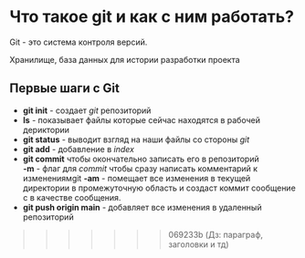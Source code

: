 # Что такое git и как с ним работать?

Git - это система контроля версий.

Хранилище,  база данных для истории разработки проекта

## Первые шаги с Git

- **git init**  - создает *git* репозиторий  
- **ls** - показывает файлы которые сейчас находятся в рабочей дериктории  
- **git status** - выводит взгляд на наши файлы со стороны *git*  
- **git add** - добавление в *index*  
- **git commit**  чтобы окончательно записать его в репозиторий  
    **-m** - флаг для *commit* чтобы сразу написать комментарий к изменениямgit
    **-am** - помещает все изменения в текущей директории в промежуточную область и создаст коммит сообщение с <message> в качестве сообщения.
- **git push origin main** - добавляет все изменения в удаленный репозиторий

>>>>>>> 069233b (Дз: параграф, заголовки и тд)
